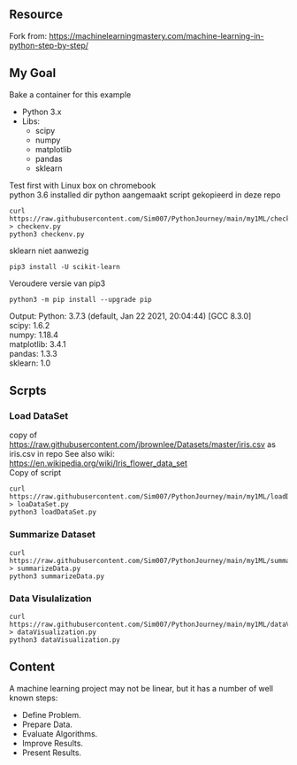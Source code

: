 ## Resource
Fork from: https://machinelearningmastery.com/machine-learning-in-python-step-by-step/ 

## My Goal
Bake a container for this example 

- Python 3.x
- Libs:  
  - scipy
  - numpy
  - matplotlib
  - pandas
  - sklearn  

Test first with Linux box on chromebook  
python 3.6 installed
dir python aangemaakt
script gekopieerd in deze repo
```
curl https://raw.githubusercontent.com/Sim007/PythonJourney/main/my1ML/checkenv.py > checkenv.py  
python3 checkenv.py
```
sklearn niet aanwezig
```
pip3 install -U scikit-learn
```
Veroudere versie van pip3
```
python3 -m pip install --upgrade pip
```
Output:
Python: 3.7.3 (default, Jan 22 2021, 20:04:44) 
[GCC 8.3.0]  
scipy: 1.6.2  
numpy: 1.18.4  
matplotlib: 3.4.1  
pandas: 1.3.3  
sklearn: 1.0  

## Scrpts

### Load DataSet
copy of https://raw.githubusercontent.com/jbrownlee/Datasets/master/iris.csv as iris.csv in repo
See also wiki: https://en.wikipedia.org/wiki/Iris_flower_data_set  
Copy of script

```
curl https://raw.githubusercontent.com/Sim007/PythonJourney/main/my1ML/loadDataSet.py > loaDataSet.py
python3 loadDataSet.py
```

### Summarize Dataset
```
curl https://raw.githubusercontent.com/Sim007/PythonJourney/main/my1ML/summarizeData.py > summarizeData.py
python3 summarizeData.py
```

### Data Visulalization
```
curl https://raw.githubusercontent.com/Sim007/PythonJourney/main/my1ML/dataVisualization.py > dataVisualization.py
python3 dataVisualization.py
```

## Content
A machine learning project may not be linear, but it has a number of well known steps:  

- Define Problem.
- Prepare Data.
- Evaluate Algorithms.
- Improve Results.
- Present Results.


